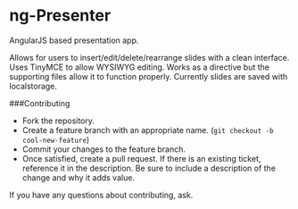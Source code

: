 ng-Presenter
============

AngularJS based presentation app.

Allows for users to insert/edit/delete/rearrange slides with a clean interface. Uses TinyMCE to allow WYSIWYG editing. Works as a directive but the supporting files allow it to function properly. Currently slides are saved with localstorage.


###Contributing

* Fork the repository.
* Create a feature branch with an appropriate name. (`git checkout -b cool-new-feature`)
* Commit your changes to the feature branch.
* Once satisfied, create a pull request. If there is an existing ticket, reference it in the description. Be sure to include a description of the change and why it adds value.

If you have any questions about contributing, ask.
